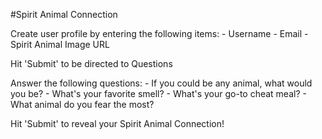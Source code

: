 #Spirit Animal Connection

Create user profile by entering the following items:
    - Username
    - Email
    - Spirit Animal Image URL

Hit 'Submit' to be directed to Questions

Answer the following questions:
    - If you could be any animal, what would you be?
    - What's your favorite smell?
    - What's your go-to cheat meal?
    - What animal do you fear the most?

Hit 'Submit' to reveal your Spirit Animal Connection!
